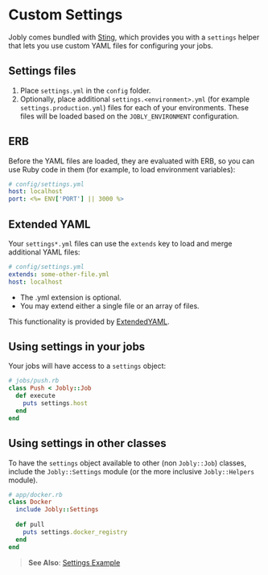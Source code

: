 # Custom Settings

Jobly comes bundled with [Sting][1], which provides you with a `settings`
helper that lets you use custom YAML files for configuring your jobs.

## Settings files

1. Place `settings.yml` in the `config` folder.
2. Optionally, place additional `settings.<environment>.yml` (for example
   `settings.production.yml`) files for each of your environments. These
   files will be loaded based on the `JOBLY_ENVIRONMENT` configuration.

## ERB

Before the YAML files are loaded, they are evaluated with ERB, so you can
use Ruby code in them (for example, to load environment variables):

```yaml
# config/settings.yml
host: localhost
port: <%= ENV['PORT'] || 3000 %>
```

## Extended YAML

Your `settings*.yml` files can use the `extends` key to load and merge
additional YAML files:

```yaml
# config/settings.yml
extends: some-other-file.yml
host: localhost
```

- The .yml extension is optional.
- You may extend either a single file or an array of files.

This functionality is provided by [ExtendedYAML][2].


## Using settings in your jobs

Your jobs will have access to a `settings` object:

```ruby
# jobs/push.rb
class Push < Jobly::Job
  def execute
    puts settings.host
  end
end
```

## Using settings in other classes

To have the `settings` object available to other (non `Jobly::Job`) classes,
include the `Jobly::Settings` module (or the more inclusive `Jobly::Helpers`
module).

```ruby
# app/docker.rb
class Docker
  include Jobly::Settings
  
  def pull
    puts settings.docker_registry
  end
end
```

[1]: https://github.com/dannyben/sting
[2]: https://github.com/dannyben/extended_yaml


> <i class='fa fa-arrow-right'></i> **See Also**:
> [Settings Example](/examples/settings-example.md)
